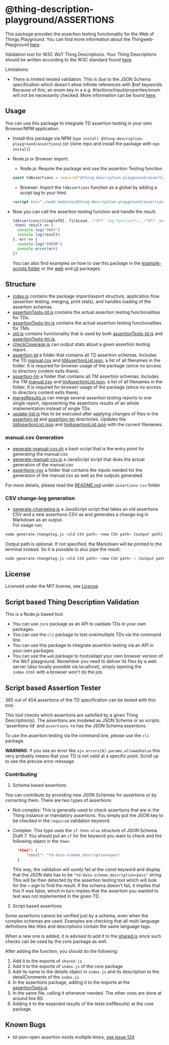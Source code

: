 # @thing-description-playground/**ASSERTIONS**

This package provides the assertion testing functionality for the Web of Things Playground.
You can find more information about the Thingweb-Playground [here](https://github.com/eclipse/thingweb.td-playground).

Validation tool for W3C WoT Thing Descriptions. Your Thing Descriptions should be written according to the W3C standard found [here](https://w3c.github.io/wot-thing-description/#).

Limitations:

-   There is limited nested validation. This is due to the JSON Schema specification which doesn't allow infinite references with $ref keywords. Because of this, an enum key in a e.g. #/actions/input/properties/enum will not be necessarily checked. More information can be found [here](http://json-schema.org/draft/2019-09/json-schema-core.html#rfc.section.8.2.4.3).

## Usage

You can use this package to integrate TD assertion testing in your own Browser/NPM application.

-   Install this package via NPM (`npm install @thing-description-playground/assertions`) (or clone repo and install the package with `npm install`)
-   Node.js or Browser import:

    -   Node.js: Require the package and use the assertion Testing function

    ```javascript
    const tdAssertions = require("@thing-description-playground/assertions");
    ```

    -   Browser: Import the `tdAssertions` function as a global by adding a script tag to your html.

    ```html
    <script src="./node_modules/@thing-description-playground/assertions/dist/web-bundle.min.js"></script>
    ```

-   Now you can call the assertion testing function and handle the result.

    ```javascript
    tdAssertions([simpleTD], fileLoad, /*OPT: log Function*/, /*OPT: manual report*/)
    .then( result => {
      console.log("OKAY")
      console.log(result)
    }, err => {
      console.log("ERROR")
      console.error(err)
    })
    ```

    You can also find examples on how to use this package in the [example-scripts folder](./example-scripts) or the [web] and [cli] packages.

## Structure

-   [index.js](./index.js) contains the package import/export structure, application flow (assertion testing, merging, print stats), and handles loading of the assertion schemas.
-   [assertionTests-td.js](./assertionTests-td.js) contains the actual assertion testing functionalities for TDs.
-   [assertionTests-tm.js](./assertionTests-tm.js) contains the actual assertion testing functionalities for TMs.
-   [util.js](./util.js) contains functionality that is used by both [assertionTests-td.js](./assertionTests.js) and [assertionTests-tm.js](./assertionTests.js).
-   [checkCoverage.js](./checkCoverage.js) can output stats about a given assertion testing report.
-   [assertion-td](./assertions-td) a folder that contains all TD assertion schemas. Includes the TD [manual.csv](assertions-td/manual.csv) and [tdAssertionList.json](assertions-td/tdAssertionList.json), a list of all filenames in the folder. It is required for browser usage of the package (since no access to directory content exits there).
-   [assertion-tm](./assertions-tm) a folder that contains all TM assertion schemas. Includes the TM [manual.csv](assertions-tm/manual.csv) and [tmAssertionList.json](assertions-tm/tmAssertionList.json), a list of all filenames in the folder. It is required for browser usage of the package (since no access to directory content exits there).
-   [mergeResults.js](./mergeResults.js) can merge several assertion testing reports to one single report, representing the assertions results of an whole implementation instead of single TDs.
-   [update-list.js](./update-list.js) Has to be executed after applying changes of files in the [assertion-td](./assertions-td) and [assertion-tm](./assertions-tm) directories. Updates the [tdAssertionList.json](assertions-td/tdAssertionList.json) and [tmAssertionList.json](assertions-tm/tmAssertionList.json) with the current filenames.

### manual.csv Generation

-   [generate-manual-csv.sh](./generate-manual-csv.sh) a bash script that is the entry point for generating the manual.csv
-   [generate-manual-csv.js](./generate-manual-csv.js) a JavaScript script that does the actual generation of the manual.csv
-   [assertions-csv](assertions-csv) a folder that contains the inputs needed for the generation of the manual.csv as well as the outputs generated.

For more details, please read the [README.md](assertions-csv/README.md) under `assertions-csv` folder

### CSV change-log generation

-   [generate-changelog.js](./generate-changelog.js) a JavaScript script that takes an old assertions CSV and a new assertions CSV as and generates a change-log in Markdown as an output.  
    For usage run:

```bash
node generate-changelog.js <old CSV path> <new CSV path> [output path]
```

Output path is optional. If not specified, the Markdown will be printed to the terminal instead. So it is possible to also pipe the result:

```bash
node generate-changelog.js <old CSV path> <new CSV path> > [output path]
```

## License

Licensed under the MIT license, see [License](../../LICENSE.md).

## Script based Thing Description Validation

This is a Node.js based tool.

-   You can use `core` package as an API to validate TDs in your own packages.
-   You can use the `cli` package to test one/multiple TDs via the command line.
-   You can use this package to integrate assertion testing via an API in your own packages.
-   You can use the `web` package to host/adapt your own browser version of the WoT playground. Remember you need to deliver its files by a web server (also locally possible via localhost), simply opening the `index.html` with a browser won't do the job.

## Script based Assertion Tester

365 out of 454 assertions of the TD specification can be tested with this tool.

This tool checks which assertions are satisfied by a given Thing Description(s).
The assertions are modeled as JSON Schema or as scripts.
'assertions-td' and `assertions-tm` has the JSON Schema assertions.

To use the assertion testing via the command line, please use the `cli` package.

**WARNING**: If you see an error like `ajv.errors[0].params.allowedValue` this very probably means that your TD is not valid at a specific point. Scroll up to see the precise error message

### Contributing

1. Schema based assertions

You can contribute by providing new JSON Schemas for assertions or by correcting them. There are two types of assertions:

-   Not-complex: This is generally used to check assertions that are in the Thing instance or mandatory assertions. You simply put the JSON key to be checked in the `required` validation keyword.
-   Complex: This type uses the `if-then-else` structure of JSON Schema Draft 7. You should put an `if` for the keyword you want to check and the following object in the `then`:

    ```json
      "then": {
          "const": "td-data-schema_description=pass"
      }
    ```

    This way, the validation will surely fail at the const keyword and display that the JSON data has to be `"td-data-schema_description=pass"` string. This will be then detected by the assertion testing tool which will look for the `=` sign to find the result. If the schema doesn't fail, it implies that this if was false, which in turn implies that the assertion you wanted to test was not implemented in the given TD.

2. Script based assertions

Some assertions cannot be verified just by a schema, even when the complex schemas are used.
Examples are checking that all multi language definitions like titles and descriptions contain the same language tags.

When a new one is added, it is advised to add it to the [shared.js](https://github.com/eclipse/thingweb.td-playground/blob/master/packages/core/shared.js) since such checks can be used by the core package as well.

After adding the function, you should do the following:

1. Add it to the exports of `shared.js`
2. Add it to the exports of `index.js` of the core package
3. Add its name to the details object in `index.js` and its description to the detailComments of the `index.js`
4. In the assertions package, adding it to the imports at the [assertionTests.js](https://github.com/eclipse/thingweb.td-playground/blob/master/packages/assertions/assertionTests.js)
5. In the same file, calling it whenever needed. The other ones are done at around line 80.
6. Adding it to the expected results of the tests (refResults) at the core package.

## Known Bugs

-   td-json-open assertion exists multiple times, [see issue 124](https://github.com/eclipse/thingweb.td-playground/issues/124)

[web]: https://github.com/eclipse/thingweb.td-playground/tree/master/packages/web
[cli]: https://github.com/eclipse/thingweb.td-playground/tree/master/packages/cli
